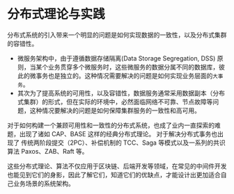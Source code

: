 # 分布式理论与实践

分布式系统的引入带来一个明显的问题是如何实现数据的一致性，以及分布式集群的容错性。

- 微服务架构中，由于遵循数据存储隔离(Data Storage Segregation, DSS) 原则，当某个业务贯穿多个微服务时，这些微服务的数据分属不同的数据库，彼此的微事务也是独立的。这种情况需要解决的问题是如何实现业务层面的`大事务`。
- 其次为了提高系统的可用性，以及容错性，数据服务通常采用数据副本（分布式集群）的形式，但在实际的环境中，必然面临网络不可靠、节点故障等问题，这种情况要解决的问题是如何保障集群服务的一致性和高可用。

对于如何构建一个兼顾可用性和一致性的分布式系统，也成了业内一直探索的难题，出现了诸如 CAP、BASE 这样的经典分布式理论。 对于解决分布式事务也出现了 传统两阶段提交（2PC）、补偿机制的 TCC、Saga 等模式以及一系列的共识算法 Paxos、ZAB、Raft 等。

这些分布式理论、算法不仅应用于区块链、后端开发等领域，在常见的中间件开发也能见到它们的身影，因此了解它们，知道它们的优缺点，才能设计出更加适合自己业务场景的系统架构。
